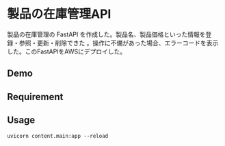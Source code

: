 製品の在庫管理API
====

製品の在庫管理の FastAPI を作成した。製品名、製品価格といった情報を登録・参照・更新・削除できた 。操作に不備があった場合、エラーコードを表示した。このFastAPIをAWSにデプロイした。

## Demo

## Requirement

## Usage

```
uvicorn content.main:app --reload
```
